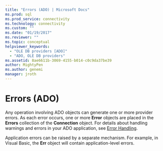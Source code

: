 ```yaml
---
title: "Errors (ADO) | Microsoft Docs"
ms.prod: sql
ms.prod_service: connectivity
ms.technology: connectivity
ms.custom: ""
ms.date: "01/19/2017"
ms.reviewer: ""
ms.topic: conceptual
helpviewer_keywords: 
  - "OLE DB providers [ADO]"
  - "ADO, OLE DB providers"
ms.assetid: 8ae6611b-3069-4155-b014-c0c9da37be39
author: MightyPen
ms.author: genemi
manager: jroth
---
```

# Errors (ADO)
Any operation involving ADO objects can generate one or more provider errors. As each error occurs, one or more **Error** objects are placed in the **Errors** collection of the **Connection** object. For details about handling warnings and errors in your ADO application, see [Error Handling](../../../ado/guide/data/error-handling.md).  
  
 Application errors can be raised by a separate mechanism. For example, in Visual Basic, the **Err** object will contain application-level errors.
